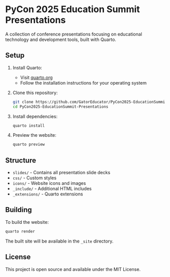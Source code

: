 # PyCon 2025 Education Summit Presentations

A collection of conference presentations focusing on educational technology and
development tools, built with Quarto.

## Setup

1. Install Quarto:
   - Visit [quarto.org](https://quarto.org/docs/get-started/)
   - Follow the installation instructions for your operating system

2. Clone this repository:
   ```bash
   git clone https://github.com/GatorEducator/PyCon2025-EducationSummit-Presentations.git
   cd PyCon2025-EducationSummit-Presentations
   ```

3. Install dependencies:
   ```bash
   quarto install
   ```

4. Preview the website:
   ```bash
   quarto preview
   ```

## Structure

- `slides/` - Contains all presentation slide decks
- `css/` - Custom styles
- `icons/` - Website icons and images
- `_include/` - Additional HTML includes
- `_extensions/` - Quarto extensions

## Building

To build the website:

```bash
quarto render
```

The built site will be available in the `_site` directory.

## License

This project is open source and available under the MIT License. 
